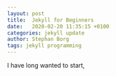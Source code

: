 ```yaml
---
layout: post
title:  Jekyll for Beginners
date:   2020-02-20 11:35:15 +0100
categories: jekyll update
author: Stephan Borg
tags: jekyll programming
---
```


I have long wanted to start,
